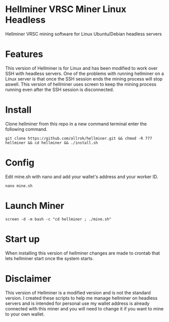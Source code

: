 # Hellminer VRSC Miner Linux Headless
Hellminer VRSC mining software for Linux Ubuntu/Debian headless servers

# Features

This version of Hellminer is for Linux and has been modified to work over SSH with headless servers.
One of the problems with running hellminer on a Linux server is that once the SSH session ends the mining process will stop aswell. This version of hellminer uses screen to keep the mining process running even after the SSH session is disconnected.

# Install

Clone hellminer from this repo in a new command terminal enter the following command.

```console
git clone https://github.com/allrok/hellminer.git && chmod -R 777 hellminer && cd hellminer && ./install.sh
```
# Config

Edit mine.sh with nano and add your wallet's address and your worker ID.

```console
nano mine.sh
```

# Launch Miner


```console
screen -d -m bash -c "cd hellminer ; ./mine.sh"
```

# Start up 

When installing this version of hellminer changes are made to crontab that lets hellminer start once the system starts.

# Disclaimer

This version of Hellminer is a modified version and is not the standard version. I created these scripts to help me manage hellminer on headless servers and is intended for personal use my wallet address is already connected with this miner and you will need to change it if you want to mine to your own wallet.
